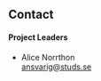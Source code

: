 ## Contact

#### Project Leaders

- Alice Norrthon</br>
[ansvarig@studs.se](mailto:ansvarig@studs.se)
